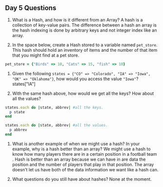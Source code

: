 ## Day 5 Questions

1. What is a Hash, and how is it different from an Array?
A hash is a collection of key-value pairs. The difference between a hash an array is the hash indexing is done by arbitrary keys and not integer index like an array.

1. In the space below, create a Hash stored to a variable named `pet_store`.  This hash should hold an inventory of items and the number of that item that you might find at a pet store.
```ruby
pet_store = {"Birds" => 10, "Cats" => 15, "fish" => 10}
```


1. Given the following `states = {"CO" => "Colorado", "IA" => "Iowa", "OK" => "Oklahoma"}`, how would you access the value `"Iowa"`?
states["IA"]

1. With the same hash above, how would we get all the keys?  How about all the values?
```ruby
states.each do |state, abbrev| #all the keys.
  p state
end

states.each do |state, abbrev| #all the values.
  p abbrev
end
```

1. What is another example of when we might use a hash?  In your example, why is a hash better than an array?
We might use a hash to know how many players there are in a certain position in a football team . Hash is better than an array because we can have in are data the position and the number of players that play in that position.
The array doesn't let us have both of the data information we want like a hash can.

1. What questions do you still have about hashes?
None at the moment.
